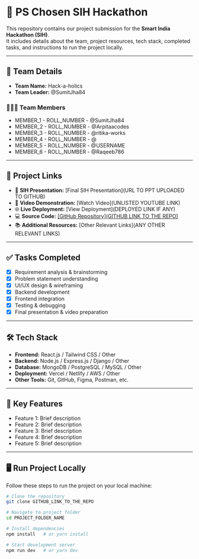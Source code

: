 # 🚀 PS Chosen SIH Hackathon

This repository contains our project submission for the **Smart India Hackathon (SIH)**.  
It includes details about the team, project resources, tech stack, completed tasks, and instructions to run the project locally.  

---

## 👥 Team Details  

- **Team Name:** Hack-a-holics  
- **Team Leader:** @SumitJha84  

### 🧑‍🤝‍🧑 Team Members
- MEMBER_1 - ROLL_NUMBER - @SumitJha84  
- MEMBER_2 - ROLL_NUMBER - @Arpitaacodes  
- MEMBER_3 - ROLL_NUMBER - @ritika-works  
- MEMBER_4 - ROLL_NUMBER - @  
- MEMBER_5 - ROLL_NUMBER - @USERNAME  
- MEMBER_6 - ROLL_NUMBER - @Raqeeb786  

---

## 🔗 Project Links  

- 📑 **SIH Presentation:** [Final SIH Presentation](URL TO PPT UPLOADED TO GITHUB)  
- 🎥 **Video Demonstration:** [Watch Video](UNLISTED YOUTUBE LINK)  
- 🌐 **Live Deployment:** [View Deployment](DEPLOYED LINK IF ANY)  
- 💻 **Source Code:** [[GitHub Repository](GITHUB LINK TO THE REPO)  ](https://github.com/SumitJha84/SIH-25.git)
- 📚 **Additional Resources:** [Other Relevant Links](ANY OTHER RELEVANT LINKS)  

---

## ✅ Tasks Completed  

- [x] Requirement analysis & brainstorming  
- [x] Problem statement understanding  
- [x] UI/UX design & wireframing  
- [x] Backend development  
- [x] Frontend integration  
- [x] Testing & debugging  
- [x] Final presentation & video preparation  

---

## 🛠️ Tech Stack  

- **Frontend:** React.js / Tailwind CSS / Other  
- **Backend:** Node.js / Express.js / Django / Other  
- **Database:** MongoDB / PostgreSQL / MySQL / Other  
- **Deployment:** Vercel / Netlify / AWS / Other  
- **Other Tools:** Git, GitHub, Figma, Postman, etc.  

---

## 🌟 Key Features  

- Feature 1: Brief description  
- Feature 2: Brief description  
- Feature 3: Brief description  
- Feature 4: Brief description  
- Feature 5: Brief description  

---

## 🖥️ Run Project Locally  

Follow these steps to run the project on your local machine:  

```bash
# Clone the repository
git clone GITHUB_LINK_TO_THE_REPO

# Navigate to project folder
cd PROJECT_FOLDER_NAME

# Install dependencies
npm install   # or yarn install

# Start development server
npm run dev   # or yarn dev
